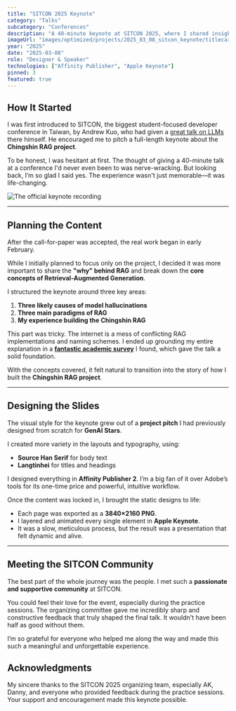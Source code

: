 ```yaml
---
title: "SITCON 2025 Keynote"
category: "Talks"
subcategory: "Conferences"
description: "A 40-minute keynote at SITCON 2025, where I shared insights on Retrieval-Augmented Generation (RAG) and my experience building the Chingshin RAG project."
imageUrl: "images/optimized/projects/2025_03_08_sitcon_keynote/titlecard.webp"
year: "2025"
date: "2025-03-08"
role: "Designer & Speaker"
technologies: ["Affinity Publisher", "Apple Keynote"]
pinned: 3
featured: true
---
```


## How It Started

I was first introduced to SITCON, the biggest student-focused developer conference in Taiwan, by Andrew Kuo, who had given a [great talk on LLMs](https://www.youtube.com/watch?v=JGgZTngrJB4) there himself. He encouraged me to pitch a full-length keynote about the **Chingshin RAG project**.

To be honest, I was hesitant at first. The thought of giving a 40-minute talk at a conference I'd never even been to was nerve-wracking. But looking back, I’m so glad I said yes. The experience wasn't just memorable—it was life-changing.

![The official keynote recording](https://www.youtube.com/watch?v=ujxlUTXlC04)

---

## Planning the Content

After the call-for-paper was accepted, the real work began in early February.

While I initially planned to focus only on the project, I decided it was more important to share the **"why" behind RAG** and break down the **core concepts of Retrieval-Augmented Generation**.

I structured the keynote around three key areas:

1.  **Three likely causes of model hallucinations**
2.  **Three main paradigms of RAG**
3.  **My experience building the Chingshin RAG**

This part was tricky. The internet is a mess of conflicting RAG implementations and naming schemes. I ended up grounding my entire explanation in a [**fantastic academic survey**](https://arxiv.org/pdf/2312.10997) I found, which gave the talk a solid foundation.

With the concepts covered, it felt natural to transition into the story of how I built the **Chingshin RAG project**.

---

## Designing the Slides

The visual style for the keynote grew out of a **project pitch** I had previously designed from scratch for **GenAI Stars**.

I created more variety in the layouts and typography, using:
- **Source Han Serif** for body text
- **Langtinhei** for titles and headings

I designed everything in **Affinity Publisher 2**. I’m a big fan of it over Adobe’s tools for its one-time price and powerful, intuitive workflow.

Once the content was locked in, I brought the static designs to life:
- Each page was exported as a **3840×2160 PNG**.
- I layered and animated every single element in **Apple Keynote**.
- It was a slow, meticulous process, but the result was a presentation that felt dynamic and alive.

---

## Meeting the SITCON Community

The best part of the whole journey was the people. I met such a **passionate and supportive community** at SITCON.

You could feel their love for the event, especially during the practice sessions. The organizing committee gave me incredibly sharp and constructive feedback that truly shaped the final talk. It wouldn't have been half as good without them.

I’m so grateful for everyone who helped me along the way and made this such a meaningful and unforgettable experience.

## Acknowledgments

My sincere thanks to the SITCON 2025 organizing team, especially AK, Danny, and everyone who provided feedback during the practice sessions. Your support and encouragement made this keynote possible.




